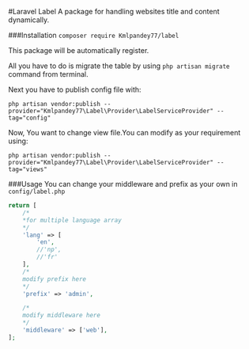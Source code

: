 #Laravel Label
A package for handling websites title and content dynamically.

###Installation
`composer require Kmlpandey77/label`

This package will be automatically register.

All you have to do is migrate the table by using `php artisan migrate` command from terminal.

Next you have to publish config file with:

`php artisan vendor:publish --provider="Kmlpandey77\Label\Provider\LabelServiceProvider" --tag="config"`

Now, You want to change view file.You can modify as your requirement using:

`php artisan vendor:publish --provider="Kmlpandey77\Label\Provider\LabelServiceProvider" --tag="views"`

###Usage
You can change your middleware and prefix as your own in `config/label.php`

```php
return [
    /*
    *for multiple language array
    */
    'lang' => [
        'en',
        //'np',
        //'fr'
    ],
    /*
    modify prefix here
    */
    'prefix' => 'admin',

    /*
    modify middleware here
    */
    'middleware' => ['web'],
];

```


